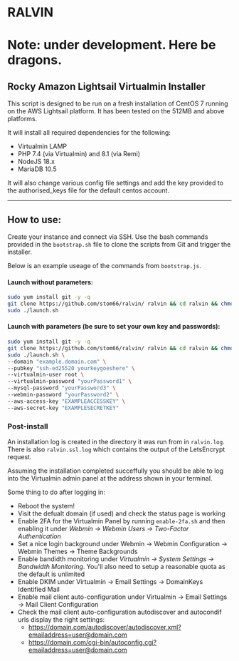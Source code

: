 # RALVIN

# Note: under development. Here be dragons.

## Rocky Amazon Lightsail Virtualmin Installer

This script is designed to be run on a fresh installation of CentOS 7 running on the AWS Lightsail platform. It has been tested on the 512MB and above platforms.

It will install all required dependencies for the following: 

* Virtualmin LAMP
* PHP 7.4 (via Virtualmin) and 8.1 (via Remi)
* NodeJS 18.x
* MariaDB 10.5


It will also change various config file settings and add the key provided to the authorised_keys file for the default centos account.

---

## How to use:

Create your instance and connect via SSH. Use the bash commands provided in the `bootstrap.sh` file to clone the scripts from Git and trigger the installer.

Below is an example useage of the commands from `bootstrap.js`.


#### Launch without parameters:

```bash
sudo yum install git -y -q
git clone https://github.com/stom66/ralvin/ ralvin && cd ralvin && chmod +x launch.sh
sudo ./launch.sh
```

#### Launch with parameters (be sure to set your own key and passwords):

```bash
sudo yum install git -y -q
git clone https://github.com/stom66/ralvin/ ralvin && cd ralvin && chmod +x launch.sh
sudo ./launch.sh \
--domain "example.domain.com" \
--pubkey "ssh-ed25520 yourkeygoeshere" \
--virtualmin-user root \
--virtualmin-password "yourPassword1" \
--mysql-password "yourPassword3" \
--webmin-password "yourPassword2" \
--aws-access-key "EXAMPLEACCESSKEY" \
--aws-secret-key "EXAMPLESECRETKEY"
```


### Post-install

An installation log is created in the directory it was run from in `ralvin.log`. There is also `ralvin.ssl.log` which contains the output of the LetsEncrypt request.

Assuming the installation completed succeffully you should be able to log into the Virtualmin admin panel at the address shown in your terminal.

Some thing to do after logging in:

* Reboot the system!
* Visit the defualt domain (if used) and check the status page is working
* Enable 2FA for the Virtualmin Panel by running `enable-2fa.sh` and then enabling it under *Webmin -> Webmin Users -> Two-Factor Authentication*
* Set a nice login background under Webmin -> Webmin Configuration -> Webmin Themes -> Theme Backgrounds
* Enable bandidth monitoring under *Virtualmin -> System Settings -> Bandwidth Monitoring*. You'll also need to setup a reasonable quota as the default is unlimited
* Enable DKIM under Virtualmin -> Email Settings -> DomainKeys Identified Mail
* Enable mail client auto-configuration under Virtualmin -> Email Settings -> Mail Client Configuration
* Check the mail client auto-configuration autodiscover and autocondif urls display the right settings:
  * https://domain.com/autodiscover/autodiscover.xml?emailaddress=user@domain.com
  * https://domain.com/cgi-bin/autoconfig.cgi?emailaddress=user@domain.com

	
